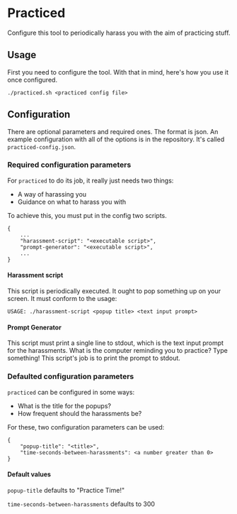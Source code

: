 # Practiced

Configure this tool to periodically harass you with the aim of practicing stuff.

## Usage

First you need to configure the tool. With that in mind, here's how you use it once configured.

```
./practiced.sh <practiced config file>
```

## Configuration

There are optional parameters and required ones. The format is json. An example configuration with all of the options is in the repository. It's called `practiced-config.json`.

### Required configuration parameters

For `practiced` to do its job, it really just needs two things:

- A way of harassing you
- Guidance on what to harass you with

To achieve this, you must put in the config two scripts.

```
{
    ...
    "harassment-script": "<executable script>",
    "prompt-generator": "<executable script>",
    ...
}
```

#### Harassment script

This script is periodically executed. It ought to pop something up on your screen. It must conform to the usage:

```
USAGE: ./harassment-script <popup title> <text input prompt>
```

#### Prompt Generator

This script must print a single line to stdout, which is the text input prompt for the harassments. What is the computer reminding you to practice? Type something! This script's job is to print the prompt to stdout.

### Defaulted configuration parameters

`practiced` can be configured in some ways:

- What is the title for the popups?
- How frequent should the harassments be?

For these, two configuration parameters can be used:

```
{
    "popup-title": "<title>",
    "time-seconds-between-harassments": <a number greater than 0>
}
```

#### Default values

`popup-title` defaults to "Practice Time!"

`time-seconds-between-harassments` defaults to 300
